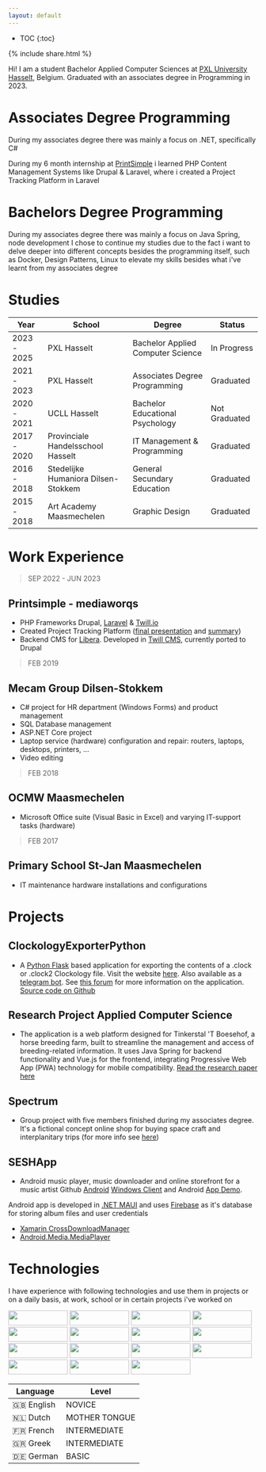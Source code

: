 ```yaml
---
layout: default
---
```


* TOC
{:toc}

{% include share.html %}

Hi! I am a student Bachelor Applied Computer Sciences at [PXL University Hasselt](https://www.pxl.be/), Belgium. Graduated with an associates degree in Programming in 2023.

# Associates Degree Programming

During my associates degree there was mainly a focus on .NET, specifically C#

During my 6 month internship at [PrintSimple](https://www.printsimple.eu/) i learned PHP Content Management Systems like Drupal & Laravel, where i created a Project Tracking Platform in Laravel

# Bachelors Degree Programming

During my associates degree there was mainly a focus on Java Spring, node development
I chose to continue my studies due to the fact i want to delve deeper into different concepts besides the programming itself, 
such as Docker, Design Patterns, Linux to elevate my skills besides what i've learnt from my associates degree

# Studies

Year | School                                 | Degree | Status
-----|----------------------------------------|--------|--------
2023 - 2025 | PXL Hasselt                            | Bachelor Applied Computer Science| In Progress
2021 - 2023 | PXL Hasselt                            | Associates Degree Programming| Graduated
2020 - 2021 | UCLL Hasselt                            | Bachelor Educational Psychology | Not Graduated
2017 - 2020 | Provinciale Handelsschool Hasselt      | IT Management & Programming | Graduated
2016 - 2018 | Stedelijke Humaniora Dilsen-Stokkem    | General Secundary Education | Graduated
2015 - 2018 | Art Academy Maasmechelen | Graphic Design | Graduated

# Work Experience

> SEP 2022 - JUN 2023
## Printsimple - mediaworqs
* PHP Frameworks Drupal, [Laravel](https://www.laravel.com) & [Twill.io](https://twillcms.com)
* Created Project Tracking Platform ([final presentation](/presentationMedia.pdf) and [summary](/samenvatting_Engels.pdf))
* Backend CMS for [Libera](https://www.libera.be). Developed in [Twill CMS](https://twillcms.com/), currently ported to Drupal

> FEB 2019
## Mecam Group Dilsen-Stokkem  
* C# project for HR department (Windows Forms) and product management
* SQL Database management
* ASP.NET Core project
* Laptop service (hardware) configuration and repair: routers, laptops, desktops, printers, ...
* Video editing

> FEB 2018
## OCMW Maasmechelen
* Microsoft Office suite (Visual Basic in Excel) and varying IT-support tasks (hardware)

> FEB 2017
## Primary School St-Jan Maasmechelen 
* IT maintenance hardware installations and configurations

# Projects
## ClockologyExporterPython
* A [Python Flask](https://flask.palletsprojects.com/en/stable/) based application for exporting the contents of a .clock or .clock2 Clockology file. Visit the website [here](https://clockexporter.toonvank.online/). Also available as a [telegram bot](https://t.me/ClockExporterBot). See [this forum](https://discourse.fullandroidwatch.org/t/clockology-watchface-image-viewer/72931) for more information on the application. [Source code on Github](https://github.com/toonvank/ClockologyExporterPython)

## Research Project Applied Computer Science
* The application is a web platform designed for Tinkerstal 'T Boesehof, a horse breeding farm, built to streamline the management and access of breeding-related information. It uses Java Spring for backend functionality and Vue.js for the frontend, integrating Progressive Web App (PWA) technology for mobile compatibility.
[Read the research paper here](AON6_researchpaper_2TIN.pdf)

## Spectrum
* Group project with five members finished during my associates degree. It's a fictional concept online shop for buying space craft and interplanitary trips (for more info see [here](/wpl2Logboek.pdf))

## SESHApp
* Android music player, music downloader and online storefront for a music artist Github [Android](https://github.com/toonvank/2022SeshApp.git) [Windows Client](https://github.com/toonvank/BoneAlbumDownloaderWindows) and Android [App Demo](https://youtu.be/-TMKff5HjkA).

Android app is developed in [.NET MAUI](https://learn.microsoft.com/en-us/dotnet/maui/what-is-maui) and uses [Firebase](https://firebase.google.com) as it's database for storing album files and user credentials

* [Xamarin CrossDownloadManager](https://github.com/SimonSimCity/Xamarin-CrossDownloadManager)
* [Android.Media.MediaPlayer](https://developer.android.com/reference/android/media/MediaPlayer) 

# Technologies
I have experience with following technologies and use them in projects or on a daily basis, at work, school or in certain projects i've worked on

<img src="https://img.shields.io/badge/.NET-Advanced-blue?style=flat-square" style="width: 120px !important;height: 30px !important;" />
<img src="https://img.shields.io/badge/Java-Intermediate-green?style=flat-square" style="width: 120px !important;height: 30px !important;" />
<img src="https://img.shields.io/badge/JavaScript-Advanced-yellow?style=flat-square" style="width: 120px !important;height: 30px !important;" />
<img src="https://img.shields.io/badge/SQL-Proficient-orange?style=flat-square" style="width: 120px !important;height: 30px !important;" />
<img src="https://img.shields.io/badge/PHP-Advanced-lightgrey?style=flat-square" style="width: 120px !important;height: 30px !important;" />
<img src="https://img.shields.io/badge/Python-Advanced-blue?style=flat-square" style="width: 120px !important;height: 30px !important;" />
<img src="https://img.shields.io/badge/Linux-Proficient-brightgreen?style=flat-square" style="width: 120px !important;height: 30px !important;" />
<img src="https://img.shields.io/badge/Adobe%20Creative%20Cloud-Advanced-lightgrey?style=flat-square" style="width: 120px !important;height: 30px !important;" />
<img src="https://img.shields.io/badge/Microsoft%20Office-Expert-blue?style=flat-square" style="width: 120px !important;height: 30px !important;" />
<img src="https://img.shields.io/badge/Agile%20Development-Proficient-green?style=flat-square" style="width: 120px !important;height: 30px !important;" />
<img src="https://img.shields.io/badge/Atlassian%20Tools%20&%20Azure-Intermediate-yellow?style=flat-square" style="width: 120px !important;height: 30px !important;" />
<img src="https://img.shields.io/badge/Jenkins-Proficient-lightgrey?style=flat-square" style="width: 120px !important;height: 30px !important;" />
<img src="https://img.shields.io/badge/Docker-Advanced-blue?style=flat-square" style="width: 120px !important;height: 30px !important;" />
<img src="https://img.shields.io/badge/Git-Advanced-brightgreen?style=flat-square" style="width: 120px !important;height: 30px !important;" />
<img src="https://img.shields.io/badge/Firebase%2FAppwrite-Expert-orange?style=flat-square" style="width: 120px !important;height: 30px !important;" />

Language | Level
-----|----------------------------------------
🇬🇧 English | NOVICE       
🇳🇱 Dutch | MOTHER TONGUE
🇫🇷 French | INTERMEDIATE
🇬🇷 Greek | INTERMEDIATE
🇩🇪 German | BASIC

<br>